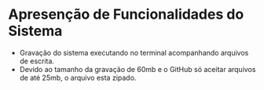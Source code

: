 # Apresenção de Funcionalidades do Sistema

- Gravação do sistema executando no terminal acompanhando arquivos de escrita.
- Devido ao tamanho da gravação de 60mb e o GitHub só aceitar arquivos de até 25mb, o arquivo esta zipado.
